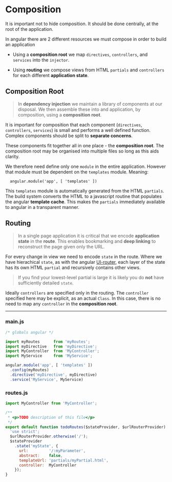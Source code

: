 # Composition

It is important not to hide composition. It should be done centrally, at the root of the application.

In angular there are 2 different resources we must compose in order to build an application

* Using a **composition root** we map `directives`, `controllers`, and `services` into the `injector`.

* Using **routing** we compose views from HTML `partials` and `controllers` for each different **application state**.

## Composition Root

> In **dependency injection** we maintain a library of components at our disposal. We then assemble these into and application, by  composition, using a **composition root**.

It is important for composition that each component (`directives`, `controllers`, `services`) is small and performs a well defined function. Complex components should be split to **separate concerns**.

These components fit together all in one place - the **composition root**. The composition root may be organised into multiple files so long as this aids clarity.

We therefore need define only one `module` in the entire application. However that module must be dependent on the  `templates` module. Meaning:
```
  angular.module('app', [ 'templates' ])
```
This `templates` module is automatically generated from the HTML `partials`. The build system converts the HTML to a javascript routine that populates the angular **template cache**. This makes the `partials` immediately available to angular in a transparent manner.

## Routing

> In a single page application it is critical that we encode **application state** in the **route**. This enables bookmarking and **deep linking** to reconstruct the page given only the URL.

For every change in view we need to encode `state` in the route. Where we have hierachical `state`, as with the angular [UI-router](https://github.com/angular-ui/ui-router/wiki), each layer of the state has its own HTML `partial` and recursively contains other views.

> If you find your lowest-level partial is large it is likely you do **not** have sufficiently detailed `state`.

Ideally `controllers` are specified only in the routing. The `controller` specified here may be explicit, as an actual `Class`. In this case, there is no need to map any `controller` in the **composition root**.

- - - -

### main.js

```javascript
/* globals angular */

import myRoutes      from 'myRoutes';
import myDirective   from 'myDirective';
import MyController  from 'MyController';
import MyService     from 'MyService';

angular.module('app', [ 'templates' ])
  .config(myRoutes)
  .directive('myDirective', myDirective)
  .service('MyService', MyService)
```

### routes.js
```javascript
import MyController from 'MyController';

/**
 * <p>TODO description of this file</p>
 */
export default function todoRoutes($stateProvider, $urlRouterProvider) {
  'use strict';
  $urlRouterProvider.otherwise('/');
  $stateProvider
    .state('myState', {
      url:         '/:myParameter',
      abstract:    false,
      templateUrl: 'partials/myPartial.html',
      controller:  MyController
    });
}
```